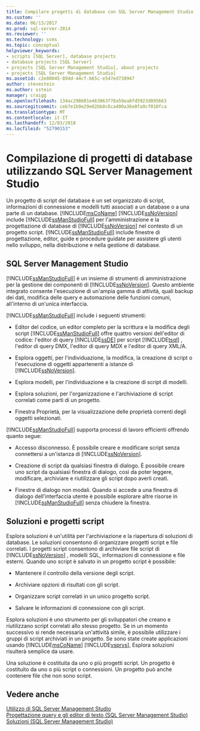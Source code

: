 ```yaml
---
title: Compilare progetti di database con SQL Server Management Studio | Microsoft Docs
ms.custom: ''
ms.date: 06/13/2017
ms.prod: sql-server-2014
ms.reviewer: ''
ms.technology: ssms
ms.topic: conceptual
helpviewer_keywords:
- scripts [SQL Server], database projects
- database projects [SQL Server]
- projects [SQL Server Management Studio], about projects
- projects [SQL Server Management Studio]
ms.assetid: c2e80045-894d-44cf-b65c-e547ed738947
author: stevestein
ms.author: sstein
manager: craigg
ms.openlocfilehash: 134ac290601e463063f78a59ea8fd5923d095663
ms.sourcegitcommit: ceb7e1b9e29e02bb0c6ca400a36e0fa9cf010fca
ms.translationtype: MT
ms.contentlocale: it-IT
ms.lasthandoff: 12/03/2018
ms.locfileid: "52790153"
---
```

# <a name="build-database-projects-by-using-sql-server-management-studio"></a>Compilazione di progetti di database utilizzando SQL Server Management Studio
  Un progetto di script del database è un set organizzato di script, informazioni di connessione e modelli tutti associati a un database o a una parte di un database. [!INCLUDE[msCoName](../includes/msconame-md.md)] [!INCLUDE[ssNoVersion](../includes/ssnoversion-md.md)] include [!INCLUDE[ssManStudioFull](../includes/ssmanstudiofull-md.md)] per l'amministrazione e la progettazione di database di [!INCLUDE[ssNoVersion](../includes/ssnoversion-md.md)] nel contesto di un progetto script. [!INCLUDE[ssManStudioFull](../includes/ssmanstudiofull-md.md)] include finestre di progettazione, editor, guide e procedure guidate per assistere gli utenti nello sviluppo, nella distribuzione e nella gestione di database.  
  
## <a name="sql-server-management-studio"></a>SQL Server Management Studio  
 [!INCLUDE[ssManStudioFull](../includes/ssmanstudiofull-md.md)] è un insieme di strumenti di amministrazione per la gestione dei componenti di [!INCLUDE[ssNoVersion](../includes/ssnoversion-md.md)]. Questo ambiente integrato consente l'esecuzione di un'ampia gamma di attività, quali backup dei dati, modifica delle query e automazione delle funzioni comuni, all'interno di un'unica interfaccia.  
  
 [!INCLUDE[ssManStudioFull](../includes/ssmanstudiofull-md.md)] include i seguenti strumenti:  
  
-   Editor del codice, un editor completo per la scrittura e la modifica degli script [!INCLUDE[ssManStudioFull](../includes/ssmanstudiofull-md.md)] offre quattro versioni dell'editor di codice: l'editor di query [!INCLUDE[ssDE](../includes/ssde-md.md)] per script [!INCLUDE[tsql](../includes/tsql-md.md)] , l'editor di query DMX, l'editor di query MDX e l'editor di query XML/A.  
  
-   Esplora oggetti, per l'individuazione, la modifica, la creazione di script o l'esecuzione di oggetti appartenenti a istanze di [!INCLUDE[ssNoVersion](../includes/ssnoversion-md.md)].  
  
-   Esplora modelli, per l'individuazione e la creazione di script di modelli.  
  
-   Esplora soluzioni, per l'organizzazione e l'archiviazione di script correlati come parti di un progetto.  
  
-   Finestra Proprietà, per la visualizzazione delle proprietà correnti degli oggetti selezionati.  
  
 [!INCLUDE[ssManStudioFull](../includes/ssmanstudiofull-md.md)] supporta processi di lavoro efficienti offrendo quanto segue:  
  
-   Accesso disconnesso. È possibile creare e modificare script senza connettersi a un'istanza di [!INCLUDE[ssNoVersion](../includes/ssnoversion-md.md)].  
  
-   Creazione di script da qualsiasi finestra di dialogo. È possibile creare uno script da qualsiasi finestra di dialogo, così da poter leggere, modificare, archiviare e riutilizzare gli script dopo averli creati.  
  
-   Finestre di dialogo non modali. Quando si accede a una finestra di dialogo dell'interfaccia utente è possibile esplorare altre risorse in [!INCLUDE[ssManStudioFull](../includes/ssmanstudiofull-md.md)] senza chiudere la finestra.  
  
## <a name="solutions-and-script-projects"></a>Soluzioni e progetti script  
 Esplora soluzioni è un'utilità per l'archiviazione e la riapertura di soluzioni di database. Le soluzioni consentono di organizzare progetti script e file correlati. I progetti script consentono di archiviare file script di [!INCLUDE[ssNoVersion](../includes/ssnoversion-md.md)] , modelli SQL, informazioni di connessione e file esterni. Quando uno script è salvato in un progetto script è possibile:  
  
-   Mantenere il controllo della versione degli script.  
  
-   Archiviare opzioni di risultati con gli script.  
  
-   Organizzare script correlati in un unico progetto script.  
  
-   Salvare le informazioni di connessione con gli script.  
  
 Esplora soluzioni è uno strumento per gli sviluppatori che creano e riutilizzano script correlati allo stesso progetto. Se in un momento successivo si rende necessaria un'attività simile, è possibile utilizzare i gruppi di script archiviati in un progetto. Se sono state create applicazioni usando [!INCLUDE[msCoName](../includes/msconame-md.md)] [!INCLUDE[vsprvs](../includes/vsprvs-md.md)], Esplora soluzioni risulterà semplice da usare.  
  
 Una soluzione è costituita da uno o più progetti script. Un progetto è costituito da uno o più script o connessioni. Un progetto può anche contenere file che non sono script.  
  
## <a name="see-also"></a>Vedere anche  
 [Utilizzo di SQL Server Management Studio](../database-engine/use-sql-server-management-studio.md)   
 [Progettazione query e gli editor di testo &#40;SQL Server Management Studio&#41;](../relational-databases/scripting/query-and-text-editors-sql-server-management-studio.md)   
 [Soluzioni &#40;SQL Server Management Studio&#41;](solution/solutions-sql-server-management-studio.md)  
  
  
